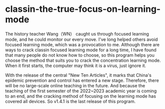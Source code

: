 # classin-the-true-focus-on-learning-mode
The history teacher Wang（WN） caught us through focused learning mode, and he could monitor our every move. I've long helped others avoid focused learning mode, which was a provocation to me. Although there are ways to crack classin focused learning mode for a long time, I have found that many people do not know how to choose, so this program helps you choose the method that suits you to crack the concentration learning mode.
When it first starts, the computer may think it is a virus, just ignore it.

With the release of the central "New Ten Articles", it marks that China's epidemic prevention and control has entered a new stage. Therefore, there will be no large-scale online teaching in the future. And because the teaching of the first semester of the 2022~2023 academic year is coming to an end, and the cracking method of focusing on the learning mode has covered all devices. So v1.4.1 is the last release of this program.
